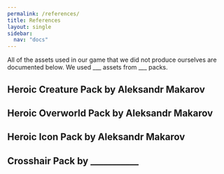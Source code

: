 ```yaml
---
permalink: /references/
title: References
layout: single
sidebar: 
  nav: "docs"
---
```


All of the assets used in our game that we did not produce ourselves are documented below. We used ___ assets from ___ packs. 

## Heroic Creature Pack by Aleksandr Makarov

## Heroic Overworld Pack by Aleksandr Makarov

## Heroic Icon Pack by Aleksandr Makarov

## Crosshair Pack by ___________


